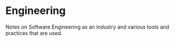 # Engineering

Notes on Software Engineering as an industry and various tools and practices
that are used.
